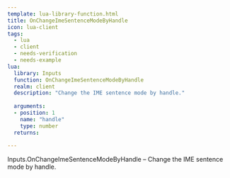 ```yaml
---
template: lua-library-function.html
title: OnChangeImeSentenceModeByHandle
icon: lua-client
tags:
  - lua
  - client
  - needs-verification
  - needs-example
lua:
  library: Inputs
  function: OnChangeImeSentenceModeByHandle
  realm: client
  description: "Change the IME sentence mode by handle."
  
  arguments:
  - position: 1
    name: "handle"
    type: number
  returns:
    
---
```


<div class="lua__search__keywords">
Inputs.OnChangeImeSentenceModeByHandle &#x2013; Change the IME sentence mode by handle.
</div>
